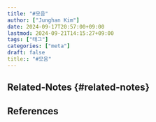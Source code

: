 ```yaml
---
title: "#모음"
author: ["Junghan Kim"]
date: 2024-09-17T20:57:00+09:00
lastmod: 2024-09-21T14:15:27+09:00
tags: ["태그"]
categories: ["meta"]
draft: false
title:: "#모음"
---
```


<!--more-->


## Related-Notes {#related-notes}

## References

<style>.csl-entry{text-indent: -1.5em; margin-left: 1.5em;}</style><div class="csl-bib-body">
</div>
